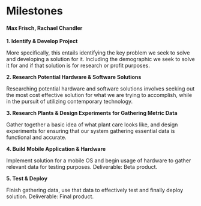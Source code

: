 # Milestones
#### Max Frisch, Rachael Chandler

**1. Identify & Develop Project**

More specifically, this entails identifying the key problem we seek to solve and developing a solution for it. Including the demographic we seek to solve it for and if that solution is for research or profit purposes. 

**2. Research Potential Hardware & Software Solutions**

Researching potential hardware and software solutions involves seeking out the most cost effective solution for what we are trying to accomplish, while in the pursuit of utilizing contemporary technology. 

**3. Research Plants & Design Experiments for Gathering Metric Data**

Gather together a basic idea of what plant care looks like, and design experiments for ensuring that our system gathering essential data is functional and accurate.

**4. Build Mobile Application & Hardware**

Implement solution for a mobile OS and begin usage of hardware to gather relevant data for testing purposes. Deliverable: Beta product.

**5. Test & Deploy**

Finish gathering data, use that data to effectively test and finally deploy solution. Deliverable: Final product.